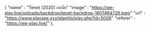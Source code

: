 {
"name"    : "Tenet (2020) เทเน็ท"
"image"   : "https://we-play.live/uploads/backdrop/tenet-backdrop-1607464726.jpeg"
"url"     : "https://www.playsee.xyz/playhls/play.php?id=5006"
"referer" : "https://we-play.live/"
},
